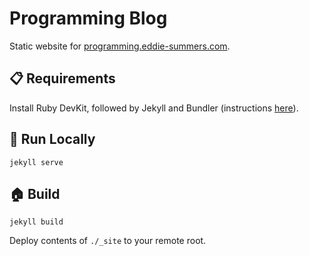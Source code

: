 # Programming Blog

Static website for [programming.eddie-summers.com](https://programming.eddie-summers.com).

## :clipboard: Requirements

Install Ruby DevKit, followed by Jekyll and Bundler (instructions [here](https://jekyllrb.com/docs/installation)).

## :running: Run Locally

`jekyll serve`

## :house: Build

`jekyll build`

Deploy contents of `./_site` to your remote root.